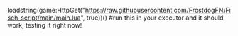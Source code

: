 loadstring(game:HttpGet("https://raw.githubusercontent.com/FrostdogFN/Fisch-script/main/main.lua", true))()
#run this in your executor and it should work, testing it right now!
